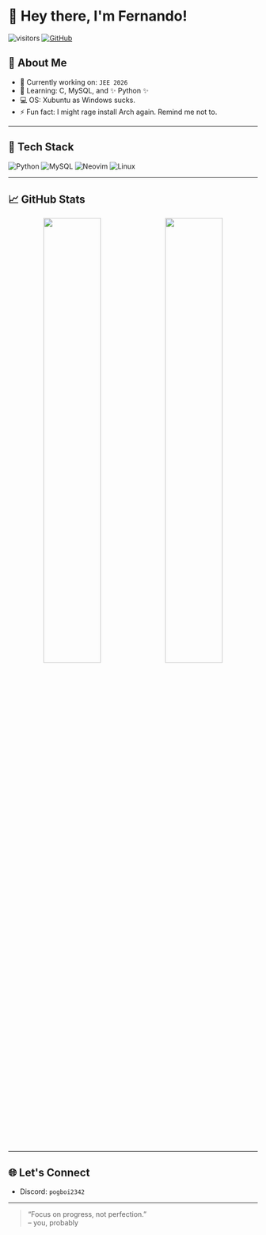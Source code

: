 # 👋 Hey there, I'm Fernando!

![visitors](https://visitor-badge.glitch.me/badge?page_id=YOUR_USERNAME.YOUR_USERNAME)
[![GitHub](https://img.shields.io/github/followers/YOUR_USERNAME?label=Follow&style=social)](https://github.com/YOUR_USERNAME)

## 🚀 About Me

- 🔭 Currently working on: `JEE 2026`
- 🧠 Learning: C, MySQL, and ✨ Python ✨
- 💻 OS: Xubuntu as Windows sucks.
- ⚡ Fun fact: I might rage install Arch again. Remind me not to.

---

## 🔧 Tech Stack

![Python](https://img.shields.io/badge/-Python-05122A?style=flat&logo=python)
![MySQL](https://img.shields.io/badge/-MySQL-05122A?style=flat&logo=mysql)
![Neovim](https://img.shields.io/badge/-Neovim-05122A?style=flat&logo=neovim)
![Linux](https://img.shields.io/badge/-Linux-05122A?style=flat&logo=linux)

---

## 📈 GitHub Stats

<p align="center">
  <img width="48%" src="https://github-readme-stats.vercel.app/api?username=YOUR_USERNAME&show_icons=true&theme=tokyonight" />
  <img width="48%" src="https://github-readme-streak-stats.herokuapp.com/?user=YOUR_USERNAME&theme=tokyonight" />
</p>

---

## 🌐 Let's Connect

- Discord: `pogboi2342`

---

> “Focus on progress, not perfection.”  
> – you, probably

